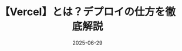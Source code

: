 ---
title: "【Vercel】とは？デプロイの仕方を徹底解説"
date: "2025-06-29"
thumbnail: "/thumbnails/vercel.webp"
tag: ["vercel"]
---